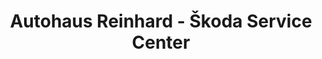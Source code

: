 ---
title: "Autohaus Reinhard - Škoda Service Center"
url: /buttlar/autohaus-reinhard-skoda-service-center/
shop: Autowerkstatt
---